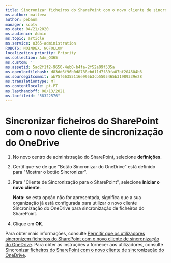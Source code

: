 ```yaml
---
title: Sincronizar ficheiros do SharePoint com o novo cliente de sincronização do OneDrive
ms.author: matteva
author: pebaum
manager: scotv
ms.date: 04/21/2020
ms.audience: Admin
ms.topic: article
ms.service: o365-administration
ROBOTS: NOINDEX, NOFOLLOW
localization_priority: Priority
ms.collection: Adm_O365
ms.custom: ''
ms.assetid: 5ad2f1f2-9650-4eb0-b4fa-2f52a09f535a
ms.openlocfilehash: d83dd6f96b0d8788ebd11d7f89fa07bf204604b6
ms.sourcegitcommit: ab75f66355116e995b3cb5505465b31989339e28
ms.translationtype: MT
ms.contentlocale: pt-PT
ms.lasthandoff: 08/13/2021
ms.locfileid: "58322576"
---
```

# <a name="sync-sharepoint-files-with-the-new-onedrive-sync-client"></a>Sincronizar ficheiros do SharePoint com o novo cliente de sincronização do OneDrive

1. No novo centro de administração do SharePoint, selecione **definições**.
    
2. Certifique-se de que "Botão Sincronizar do OneDrive" está definido para "Mostrar o botão Sincronizar".
    
3. Para "Cliente de Sincronização para o SharePoint", selecione **Iniciar o novo cliente**.
    
    **Nota:** se esta opção não for apresentada, significa que a sua organização já está configurada para utilizar o novo cliente Sincronização do OneDrive para sincronização de ficheiros do SharePoint. 
  
4. Clique em **OK**.
    
Para obter mais informações, consulte [Permitir que os utilizadores sincronizem ficheiros do SharePoint com o novo cliente de sincronização do OneDrive](https://go.microsoft.com/fwlink/?linkid=866433). Para obter as instruções a fornecer aos utilizadores, consulte [Sincronizar ficheiros do SharePoint com o novo cliente de sincronização do OneDrive](https://go.microsoft.com/fwlink/?linkid=866427).
  

